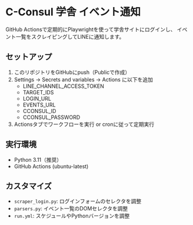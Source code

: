 # C-Consul 学舎 イベント通知

GitHub Actionsで定期的にPlaywrightを使って学舎サイトにログインし、
イベント一覧をスクレイピングしてLINEに通知します。

## セットアップ
1. このリポジトリをGitHubにpush（Publicで作成）
2. Settings → Secrets and variables → Actions に以下を追加
   - LINE_CHANNEL_ACCESS_TOKEN
   - TARGET_IDS
   - LOGIN_URL
   - EVENTS_URL
   - CCONSUL_ID
   - CCONSUL_PASSWORD
3. Actionsタブでワークフローを実行 or cronに従って定期実行

## 実行環境
- Python 3.11（推奨）
- GitHub Actions (ubuntu-latest)

## カスタマイズ
- `scraper_login.py`: ログインフォームのセレクタを調整
- `parsers.py`: イベント一覧のDOMセレクタを調整
- `run.yml`: スケジュールやPythonバージョンを調整

